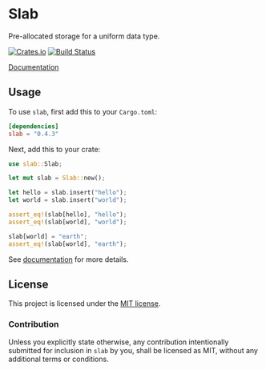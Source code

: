 # Slab

Pre-allocated storage for a uniform data type.

[![Crates.io][crates-badge]][crates-url]
[![Build Status][ci-badge]][ci-url]

[crates-badge]: https://img.shields.io/crates/v/slab
[crates-url]: https://crates.io/crates/slab
[ci-badge]: https://img.shields.io/github/workflow/status/tokio-rs/slab/CI/master
[ci-url]: https://github.com/tokio-rs/slab/actions

[Documentation](https://docs.rs/slab)

## Usage

To use `slab`, first add this to your `Cargo.toml`:

```toml
[dependencies]
slab = "0.4.3"
```

Next, add this to your crate:

```rust
use slab::Slab;

let mut slab = Slab::new();

let hello = slab.insert("hello");
let world = slab.insert("world");

assert_eq!(slab[hello], "hello");
assert_eq!(slab[world], "world");

slab[world] = "earth";
assert_eq!(slab[world], "earth");
```

See [documentation](https://docs.rs/slab) for more details.

## License

This project is licensed under the [MIT license](LICENSE).

### Contribution

Unless you explicitly state otherwise, any contribution intentionally submitted
for inclusion in `slab` by you, shall be licensed as MIT, without any additional
terms or conditions.
